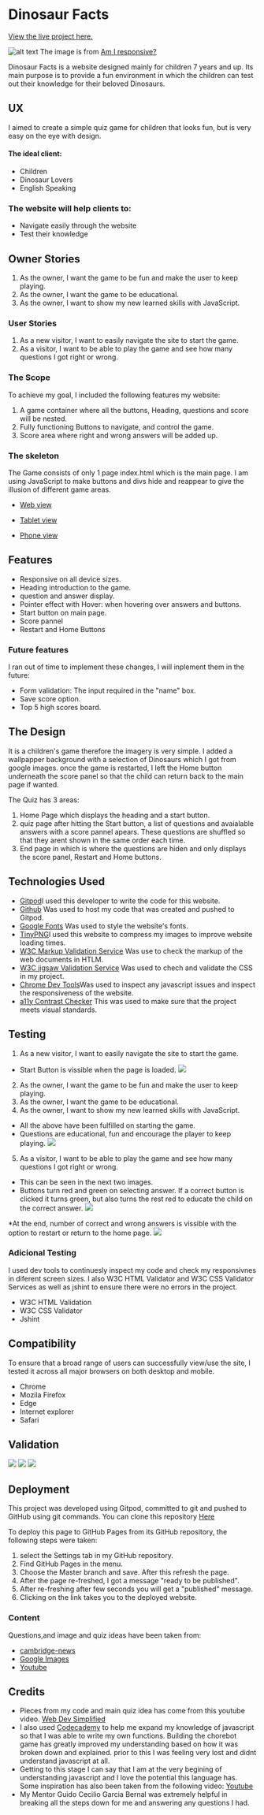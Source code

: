 # Dinosaur Facts

[View the live project here.](https://miatothova.github.io/dinosaur-quiz/)

![alt text](https://github.com/MiaTothova/dinosaur-quiz/blob/master/readme-images/images/am-i-responsive.png)
The image is from [Am I responsive?](http://ami.responsivedesign.is/)

Dinosaur Facts is a website designed mainly for children 7 years and up. Its main purpose is to provide a fun environment in which the children can test out their knowledge for their beloved Dinosaurs. 

## UX
I aimed to create a simple quiz game for children that looks fun, but is very easy on the eye with design.

#### The ideal client:
* Children
* Dinosaur Lovers
* English Speaking

### The website will help clients to:
* Navigate easily through the website
* Test their knowledge

## Owner Stories
1. As the owner, I want the game to be fun and make the user to keep playing.
2. As the owner, I want the game to be educational.
3. As the owner, I want to show my new learned skills with JavaScript.

### User Stories
1. As a new visitor, I want to easily navigate the site to start the game.
2. As a visitor, I want to be able to play the game and see how many questions I got right or wrong.

### The Scope
To achieve my goal, I included the following features my website:

1. A game container where all the buttons, Heading, questions and score will be nested.
2. Fully functioning Buttons to navigate, and control the game.
3. Score area where right and wrong answers will be added up.

### The skeleton
The Game consists of only 1 page index.html which is the main page. I am using JavaScript to make buttons and divs hide and reappear to give the illusion of different game areas.

* [Web view](https://github.com/MiaTothova/dinosaur-quiz/blob/master/readme-images/wireframes/web-view.png)

* [Tablet view](https://github.com/MiaTothova/dinosaur-quiz/blob/master/readme-images/wireframes/tablet-view.png)

* [Phone view](https://github.com/MiaTothova/dinosaur-quiz/blob/master/readme-images/wireframes/phone-view.png)

## Features
* Responsive on all device sizes.
* Heading introduction to the game.
* question and answer display.
* Pointer effect with Hover: when hovering over answers and buttons.
* Start button on main page.
* Score pannel
* Restart and Home Buttons

### Future features
I ran out of time to implement these changes, I will inplement them in the future:
* Form validation: The input required in the "name" box.
* Save score option.
* Top 5 high scores board.

## The Design
It is a children's game therefore the imagery is very simple. I added a wallpapper background with a selection of Dinosaurs which I got from google images. once the game is restarted, I left the Home button underneath the score panel so that the child can return back to the main page if wanted. 

The Quiz has 3 areas:
1. Home Page which displays the heading and a start button.
2. quiz page after hitting the Start button, a list of questions and avaialable answers with a score pannel apears. These questions are shuffled  so that they arent shown in the same order each time.
3. End page in which is where the questions are hiden and only displays the score panel, Restart and Home buttons.

## Technologies Used
* [Gitpod](https://gitpod.io/workspaces)I used this developer to write the code for this website.
* [Github](https://github.com/) Was used to host my code that was created and pushed to Gitpod.
* [Google Fonts](https://fonts.google.com/) Was used to style the website's fonts.
* [TinyPNG](https://tinypng.com/)I used this website to compress my images to improve website loading times.
* [W3C Markup Validation Service](https://validator.w3.org/#validate_by_input) Was use to check the markup of the web documents in HTLM.
* [W3C jigsaw Validation Service](https://jigsaw.w3.org/css-validator/validator) Was used to chech and validate the CSS in my project.
* [Chrome Dev Tools](https://developer.chrome.com/docs/devtools/)Was used to inspect any javascript issues and inspect the responsiveness of the website.
* [a11y Contrast Checker](https://color.a11y.com/) This was used to make sure that the project meets visual standards.

## Testing
1. As a new visitor, I want to easily navigate the site to start the game.
* Start Button is vissible when the page is loaded.
![](https://github.com/MiaTothova/dinosaur-quiz/blob/master/readme-images/images/start-page.png)

2. As the owner, I want the game to be fun and make the user to keep playing.
3. As the owner, I want the game to be educational.
4. As the owner, I want to show my new learned skills with JavaScript.
* All the above have been fulfilled on starting the game.
* Questions are educational, fun and encourage the player to keep playing.
![](https://github.com/MiaTothova/dinosaur-quiz/blob/master/readme-images/images/question-container.png)

5. As a visitor, I want to be able to play the game and see how many questions I got right or wrong.
* This can be seen in the next two images.
* Buttons turn red and green on selecting answer. If a correct button is clicked it turns green, but also turns the rest red to educate the child on the correct answer.
![](https://github.com/MiaTothova/dinosaur-quiz/blob/master/readme-images/images/answers.png) 

*At the end, number of correct and wrong answers is vissible with the option to restart or return to the home page. 
![](https://github.com/MiaTothova/dinosaur-quiz/blob/master/readme-images/images/end-page.png)
 
 ### Adicional Testing
 I used dev tools to continuesly inspect my code and check my responsivnes in diferent screen sizes.
 I also  W3C HTML Validator and W3C CSS Validator Services as well as jshint to ensure there were no errors in the project.
* W3C HTML Validation
* W3C CSS Validator
* Jshint

 ## Compatibility
To ensure that a broad range of users can successfully view/use the site, I tested it across all major browsers on both desktop and mobile.
* Chrome
* Mozila Firefox
* Edge
* Internet explorer
* Safari

## Validation
![](https://github.com/MiaTothova/dinosaur-quiz/blob/master/readme-images/images/css-checker.png)
![](https://github.com/MiaTothova/dinosaur-quiz/blob/master/readme-images/images/html-checker.png)
![](https://github.com/MiaTothova/dinosaur-quiz/blob/master/readme-images/images/color-validation.png)

## Deployment

This project was developed using Gitpod, committed to git and pushed to GitHub using git commands. You can clone this repository [Here](https://github.com/MiaTothova/dinosaur-quiz)

To deploy this page to GitHub Pages from its GitHub repository, the following steps were taken:

1. select the Settings tab in my GitHub repository. 
2. Find GitHub Pages in the menu.
3. Choose the Master branch and save. After this refresh the page.
4. After the page re-freshed, I got a message "ready to be published".
5. After re-freshing after few seconds you will get a "published" message.
6. Clicking on the link takes you to the deployed website.

### Content
Questions,and image and quiz ideas have been taken from:
* [cambridge-news](https://www.cambridge-news.co.uk/news/uk-world-news/20-dinosaur-quiz-questions-test-18232204)
* [Google Images](https://www.google.com/imghp?hl=en)
* [Youtube](https://www.youtube.com/)

## Credits
* Pieces from my code and main quiz idea has come from this youtube video. 
[Web Dev Simplified](https://www.youtube.com/watch?v=riDzcEQbX6k)
* I also used [Codecademy](https://www.codecademy.com/courses/build-interactive-websites/projects/chore-door) to help me expand my knowledge of javascript so that I was able to write my own functions. Building the chorebot game has greatly improved my understanding based on how it was broken down and explained. prior to this I was feeling very lost and didnt understand javascript at all. 
* Getting to this stage I can say that I am at the very begining of understanding javascript and I love the potential this language has. Some inspiration has also been taken from the following video: [Youtube](https://www.youtube.com/watch?v=f4fB9Xg2JEY)
* My Mentor Guido Cecilio Garcia Bernal was extremely helpful in breaking all the steps down for me and answering any questions I had.



